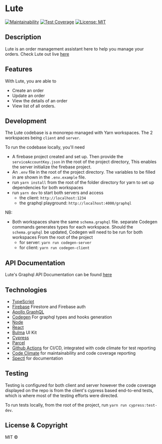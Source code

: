 # Lute

[![Maintainability](https://api.codeclimate.com/v1/badges/41def6e3e1c69374302d/maintainability)](https://codeclimate.com/github/Phunmbi/Lute/maintainability)
[![Test Coverage](https://api.codeclimate.com/v1/badges/41def6e3e1c69374302d/test_coverage)](https://codeclimate.com/github/Phunmbi/Lute/test_coverage)
[![License: MIT](https://img.shields.io/badge/License-MIT-brightgreen.svg)](https://opensource.org/licenses/MIT)

## Description

Lute is an order management assistant here to help you manage your orders. Check Lute out
live [here](https://lute-client.onrender.com)

## Features

With Lute, you are able to

- Create an order
- Update an order
- View the details of an order
- View list of all orders.

## Development

The Lute codebase is a monorepo managed with Yarn workspaces. The 2 workspaces being `client` and `server`.

To run the codebase locally, you'll need

- A firebase project created and set up. Then provide the `serviceAccountKey.json` in the root of the project directory,
  This enables the server initialize the firebase project.
- An `.env` file in the root of the project directory. The variables to be filled in are shown in the `.env.example`
  file.
- run `yarn install` from the root of the folder directory for yarn to set up dependencies for both workspaces
- run `yarn dev` to start both servers and access
    - the client: `http://localhost:1234`
    - the graphql playground: `http://localhost:4000/graphql`

NB:

- Both workspaces share the same `schema.graphql` file. separate Codegen commands generates types for each workspace.
  Should the `schema.graphql` be updated, Codegen will need to be run for both workspaces
  From the root of the project
    - for server: `yarn run codegen-server`
    - for client: `yarn run codegen-client`

## API Documentation

Lute's Graphql API Documentation can be found [here](https://)

## Technologies

- [TypeScript](https://www.typescriptlang.org/)
- [Firebase](https://firebase.google.com/) Firestore and Firebase auth
- [Apollo GraphQL](https://www.apollographql.com/)
- [Codegen](https://www.graphql-code-generator.com/docs/getting-started/installation) For graphql types and hooks
  generation
- [Node](https://nodejs.org/en/)
- [React](https://reactjs.org/)
- [Bulma](https://bulma.io/) UI Kit
- [Cypress](https://www.cypress.io/)
- [Parcel](https://parceljs.org/)
- [Github Actions](https://github.com/features/actions) for CI/CD, integrated with code climate for test reporting
- [Code Climate](https://codeclimate.com/) for maintainability and code coverage reporting
- [Spectl](https://github.com/anvilco/spectaql) for documentation

## Testing

Testing is configured for both client and server however the code coverage displayed on the repo is from the client's
cypress based end-to-end tests, which is where most of the testing efforts were directed.

To run tests locally, from the root of the project, run `yarn run cypress:test-dev`.

## License & Copyright

MIT © 